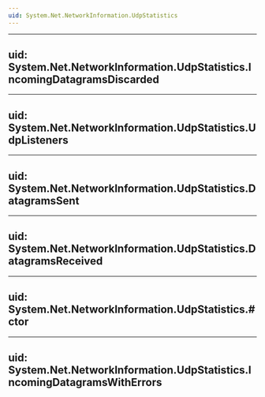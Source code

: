 ```yaml
---
uid: System.Net.NetworkInformation.UdpStatistics
---
```


---
uid: System.Net.NetworkInformation.UdpStatistics.IncomingDatagramsDiscarded
---

---
uid: System.Net.NetworkInformation.UdpStatistics.UdpListeners
---

---
uid: System.Net.NetworkInformation.UdpStatistics.DatagramsSent
---

---
uid: System.Net.NetworkInformation.UdpStatistics.DatagramsReceived
---

---
uid: System.Net.NetworkInformation.UdpStatistics.#ctor
---

---
uid: System.Net.NetworkInformation.UdpStatistics.IncomingDatagramsWithErrors
---
